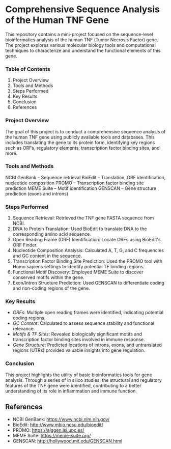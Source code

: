 # Comprehensive Sequence Analysis of the Human TNF Gene

This repository contains a mini-project focused on the sequence-level bioinformatics analysis of the human TNF (Tumor Necrosis Factor) gene. The project explores various molecular biology tools and computational techniques to characterize and understand the functional elements of this gene.

### Table of Contents

1. Project Overview
2. Tools and Methods
3. Steps Performed
4. Key Results
5. Conclusion
6. References

### Project Overview

The goal of this project is to conduct a comprehensive sequence analysis of the human TNF gene using publicly available tools and databases. This includes translating the gene to its protein form, identifying key regions such as ORFs, regulatory elements, transcription factor binding sites, and more.

### Tools and Methods

NCBI GenBank – Sequence retrieval
BioEdit – Translation, ORF identification, nucleotide composition
PROMO – Transcription factor binding site prediction
MEME Suite – Motif identification
GENSCAN – Gene structure prediction (exons and introns)

### Steps Performed

1. Sequence Retrieval: Retrieved the TNF gene FASTA sequence from NCBI.
2. DNA to Protein Translation: Used BioEdit to translate DNA to the corresponding amino acid sequence.
3. Open Reading Frame (ORF) Identification: Locate ORFs using BioEdit's ORF Finder.
4. Nucleotide Composition Analysis: Calculated A, T, G, and C frequencies and GC content in the sequence.
5. Transcription Factor Binding Site Prediction: Used the PROMO tool with Homo sapiens settings to identify potential TF binding regions.
6. Functional Motif Discovery: Employed MEME Suite to discover conserved motifs within the gene.
7. Exon/Intron Structure Prediction: Used GENSCAN to differentiate coding and non-coding regions of the gene.

### Key Results

- *ORFs*: Multiple open reading frames were identified, indicating potential coding regions.
- *GC Content*: Calculated to assess sequence stability and functional relevance.
- *Motifs & TF Sites*: Revealed biologically significant motifs and transcription factor binding sites involved in immune response.
- *Gene Structure*: Predicted locations of introns, exons, and untranslated regions (UTRs) provided valuable insights into gene regulation.

### Conclusion

This project highlights the utility of basic bioinformatics tools for gene analysis. Through a series of in silico studies, the structural and regulatory features of the TNF gene were identified, contributing to a better understanding of its role in inflammation and immune function.

## References

- NCBI GenBank: https://www.ncbi.nlm.nih.gov/
- BioEdit: http://www.mbio.ncsu.edu/bioedit/
- PROMO: https://alggen.lsi.upc.es/
- MEME Suite: https://meme-suite.org/
- GENSCAN: http://hollywood.mit.edu/GENSCAN.html
